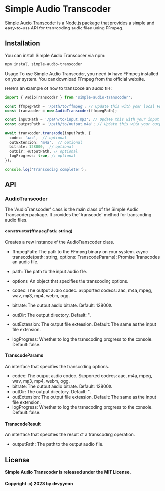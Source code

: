 # Simple Audio Transcoder

[Simple Audio Transcoder](https://www.npmjs.com/package/simple-audio-transcoder) is a Node.js package that provides a simple and easy-to-use API for transcoding audio files using FFmpeg.

## Installation
You can install Simple Audio Transcoder via npm:

```bash
npm install simple-audio-transcoder
```

Usage
To use Simple Audio Transcoder, you need to have FFmpeg installed on your system. You can download FFmpeg from the official website.

Here's an example of how to transcode an audio file:

```typescript
import { AudioTranscoder } from 'simple-audio-transcoder';

const ffmpegPath = '/path/to/ffmpeg'; // Update this with your local FFmpeg binary path
const transcoder = new AudioTranscoder(ffmpegPath);

const inputPath = '/path/to/input.mp3'; // Update this with your input audio file path
const outputPath = '/path/to/output.m4a'; // Update this with your output audio file path

await transcoder.transcode(inputPath, {
  codec: 'aac',  // optional
  outExtension: 'm4a',  // optional  
  bitrate: 128000,  // optional
  outDir: outputPath, // optional
  logProgress: true, // optional
});

console.log('Transcoding complete!');
```

## API
### AudioTranscoder
The 'AudioTranscoder' class is the main class of the Simple Audio Transcoder package. It provides the' transcode' method for transcoding audio files.

#### constructor(ffmpegPath: string)
Creates a new instance of the AudioTranscoder class.

- ffmpegPath: The path to the FFmpeg binary on your system.
async transcode(path: string, options: TranscodeParams): Promise<TranscodeResult>
Transcodes an audio file.

- path: The path to the input audio file.
- options: An object that specifies the transcoding options.
- codec: The output audio codec. Supported codecs: aac, m4a, mpeg, wav, mp3, mp4, webm, ogg.
- bitrate: The output audio bitrate. Default: 128000.
- outDir: The output directory. Default: ''.
- outExtension: The output file extension. Default: The same as the input file extension.
- logProgress: Whether to log the transcoding progress to the console. Default: false.

#### TranscodeParams
An interface that specifies the transcoding options.

- codec: The output audio codec. Supported codecs: aac, m4a, mpeg, wav, mp3, mp4, webm, ogg.
- bitrate: The output audio bitrate. Default: 128000.
- outDir: The output directory. Default: ''.
- outExtension: The output file extension. Default: The same as the input file extension.
- logProgress: Whether to log the transcoding progress to the console. Default: false.

#### TranscodeResult
An interface that specifies the result of a transcoding operation.

- outputPath: The path to the output audio file.

## License
#### Simple Audio Transcoder is released under the MIT License.
#### Copyright (c) 2023 by devyyeon
